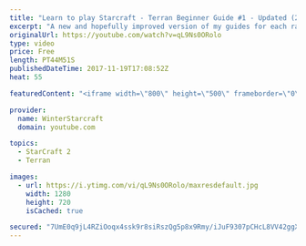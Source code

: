 ```yaml
---
title: "Learn to play Starcraft - Terran Beginner Guide #1 - Updated (2017 LOTV)"
excerpt: "A new and hopefully improved version of my guides for each race where I go over as many basics as possible while doing it live :)  I strongly believe that a super structured guide style is not very helpful compared to watching/playing the game actively.  Feedback is greatly appreciated. -- Watch live"
originalUrl: https://youtube.com/watch?v=qL9Ns0ORolo
type: video
price: Free
length: PT44M51S
publishedDateTime: 2017-11-19T17:08:52Z
heat: 55

featuredContent: "<iframe width=\"800\" height=\"500\" frameborder=\"0\" src=\"https://www.youtube.com/embed/qL9Ns0ORolo\" allow=\"accelerometer; autoplay; encrypted-media; gyroscope; picture-in-picture\" allowfullscreen></iframe>"

provider:
  name: WinterStarcraft
  domain: youtube.com

topics:
  - StarCraft 2
  - Terran

images:
  - url: https://i.ytimg.com/vi/qL9Ns0ORolo/maxresdefault.jpg
    width: 1280
    height: 720
    isCached: true

secured: "7UmE0q9jL4RZiOoqx4ssk9r8siRszQg5p8x9Rmy/iJuF9307pCHcL8VV42ggX8CD3uggkMKJ1pvdzOTgF5iqyMgwSddAmi3una/NN5jJa9zY/0HordYzWZErdUrpQt5fOFOrH3DFOXGA79u6cAcWLYPv9+vYDvRS1+nVeeaGNhUIvLRIGcC18S4O6MXUmzN+d2n/Komq04yI9Zr1Bbvm7m8bphGGWhOkVmeaaADEl00FmckmSYMsSbbw4fIe8xaONWSTuIoIDNMUkgNY16+P5thpkbBDyU1mk3SiimMvdzY+XQwiSJ+XkPGxGO64JxL6+K6y8s8v/6tEFOuDRqUl98u7MMP+qf2ZaOwsImNo/vXFqg9rBsR/R2nJpZjey16WHeDm7Z+NqMHsh5DmlYa0UYELJNstK3TEcEN1ltbpMLlEKQ7c02g5JIJlk2q+qXJj;L1DJXntJdXsKLcxo6h4kZw=="
---
```


